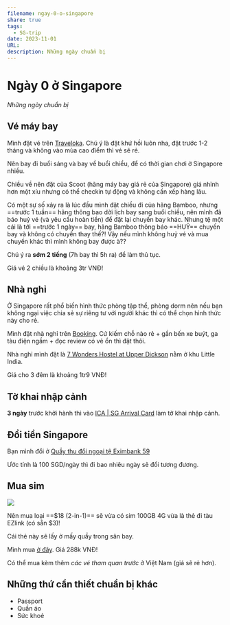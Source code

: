```yaml
---
filename: ngay-0-o-singapore
share: true
tags:
  - SG-trip
date: 2023-11-01
URL: 
description: Những ngày chuẩn bị
---
```


# Ngày 0 ở Singapore

*Những ngày chuẩn bị*

## Vé máy bay
Mình đặt vé trên [Traveloka](https://www.traveloka.com/). Chú ý là đặt khứ hồi luôn nha, đặt trước 1-2 tháng và không vào mùa cao điểm thì vé sẽ rẻ.

Nên bay đi buổi sáng và bay về buổi chiều, để có thời gian chơi ở Singapore nhiều.

Chiều về nên đặt của Scoot (hãng máy bay giá rẻ của Singapore) giá nhỉnh hơn một xíu nhưng có thể checkin tự động và không cần xếp hàng lâu.

Có một sự số xảy ra là lúc đầu mình đặt chiều đi của hãng Bamboo, nhưng ==trước 1 tuần== hãng thông bao dời lịch bay sang buổi chiều, nên mình đã báo huỷ vé (và yêu cầu hoàn tiền) để đặt lại chuyến bay khác. Nhưng tệ một cái là tới ==trước 1 ngày== bay, hãng Bamboo thông báo ==HUỶ== chuyến bay và không có chuyến thay thế?! Vậy nếu mình không huỷ vé và mua chuyến khác thì mình không bay được à??

Chú ý ra **sớm 2 tiếng** (7h bay thì 5h ra) để làm thủ tục.

Giá vé 2 chiều là khoảng 3tr VNĐ!
## Nhà nghỉ
Ở Singapore rất phổ biến hình thức phòng tập thể, phòng dorm nên nếu bạn không ngại việc chia sẻ sự riêng tư với người khác thì có thể chọn hình thức này cho rẻ.

Mình đặt nhà nghỉ trên [Booking](https://www.booking.com/). Cứ kiếm chỗ nào rẻ + gần bến xe buýt, ga tàu điện ngầm + đọc review có vẻ ổn thì đặt thôi.

Nhà nghỉ mình đặt là [7 Wonders Hostel at Upper Dickson](https://www.booking.com/Share-yIcNCf) nằm ở khu Little India. 

Giá cho 3 đêm là khoảng 1tr9 VNĐ!

## Tờ khai nhập cảnh
**3 ngày** trước khởi hành thì vào [ICA | SG Arrival Card](https://eservices.ica.gov.sg/sgarrivalcard/) làm tờ khai nhập cảnh.

## Đổi tiền Singapore
Bạn mình đổi ở [Quầy thu đổi ngoại tệ Eximbank 59](https://maps.app.goo.gl/s8igpFq9H6jnrjgW9)

Ước tính là 100 SGD/ngày thì đi bao nhiêu ngày sẽ đổi tương đương.

## Mua sim

![](https://i.imgur.com/uKQnRBd.png)

Nên mua loại ==$18 (2-in-1)== sẽ vừa có sim 100GB 4G vừa là thẻ đi tàu EZlink (có sẵn $3)!

Cái thẻ này sẽ lấy ở mấy quầy trong sân bay.

Mình mua [ở đây](https://ketnoisingapore.com/voucher-ezlink-sim-card-2in1). Giá 288k VNĐ!

Có thể mua kèm thêm *các vé tham quan trước* ở Việt Nam (giá sẽ rẻ hơn).

## Những thứ cần thiết chuẩn bị khác

- Passport
- Quần áo
- Sức khoẻ